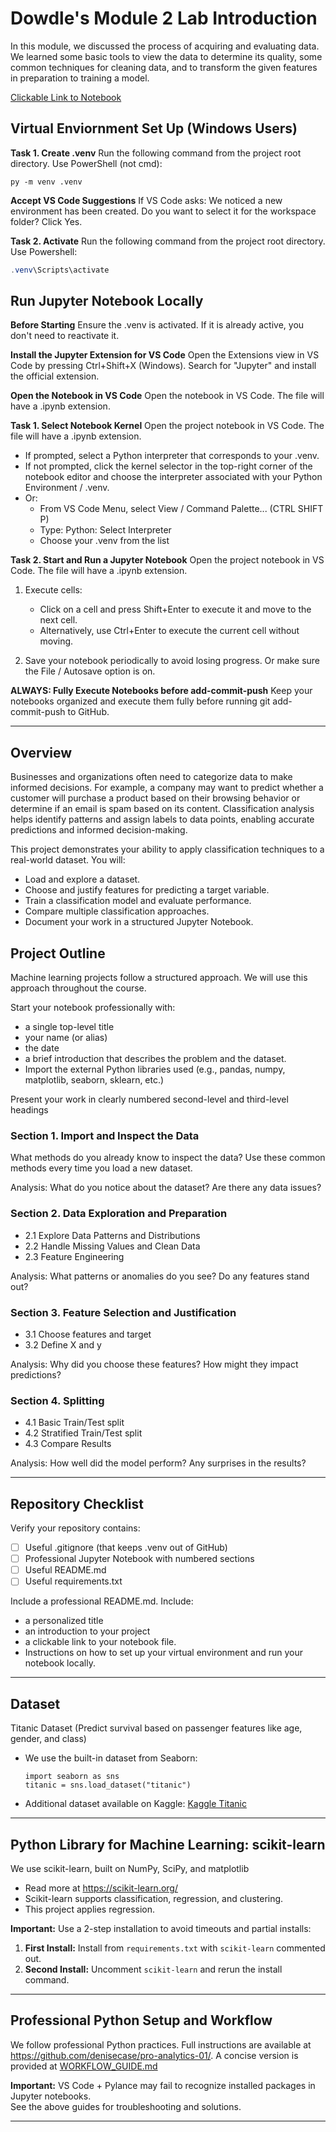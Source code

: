 # Dowdle's Module 2 Lab Introduction
In this module, we discussed the process of acquiring and evaluating data. We learned some basic tools to view the data to determine its quality, some common techniques for cleaning data, and to transform the given features in preparation to training a model. 

[Clickable Link to Notebook](https://github.com/Bdowdle4/applied-ml-dowdle/blob/main/lab02/ml02_dowdle.ipynb)

## Virtual Enviornment Set Up (Windows Users)
**Task 1. Create .venv** Run the following command from the project root directory. Use PowerShell (not cmd):

```shell
py -m venv .venv
```

**Accept VS Code Suggestions** If VS Code asks: We noticed a new environment has been created. 
Do you want to select it for the workspace folder? Click Yes. 

**Task 2. Activate** Run the following command from the project root directory. Use Powershell:

```powershell
.venv\Scripts\activate
```

## Run Jupyter Notebook Locally
**Before Starting** Ensure the .venv is activated. If it is already active, you don't need to reactivate it.

**Install the Jupyter Extension for VS Code** Open the Extensions view in VS Code by pressing Ctrl+Shift+X (Windows). Search for "Jupyter" and install the official extension.

**Open the Notebook in VS Code** Open the notebook in VS Code. The file will have a .ipynb extension.

**Task 1. Select Notebook Kernel** Open the project notebook in VS Code. The file will have a .ipynb extension.
- If prompted, select a Python interpreter that corresponds to your .venv.  
- If not prompted, click the kernel selector in the top-right corner of the notebook editor and choose the interpreter associated with your Python Environment / .venv.
- Or:
   - From VS Code Menu, select View / Command Palette... (CTRL SHIFT P)
   - Type: Python: Select Interpreter 
   - Choose your .venv from the list

**Task 2. Start and Run a Jupyter Notebook** Open the project notebook in VS Code. The file will have a .ipynb extension.

1. Execute cells:  
   - Click on a cell and press Shift+Enter to execute it and move to the next cell.  
   - Alternatively, use Ctrl+Enter to execute the current cell without moving.

2. Save your notebook periodically to avoid losing progress. Or make sure the File / Autosave option is on.

**ALWAYS: Fully Execute Notebooks before add-commit-push** Keep your notebooks organized and execute them fully before running git add-commit-push to GitHub.

---

## Overview
Businesses and organizations often need to categorize data to make informed decisions. For example, a company may want to predict whether a customer will purchase a product based on their browsing behavior or determine if an email is spam based on its content. Classification analysis helps identify patterns and assign labels to data points, enabling accurate predictions and informed decision-making.

This project demonstrates your ability to apply classification techniques to a real-world dataset. You will:
- Load and explore a dataset.
- Choose and justify features for predicting a target variable.
- Train a classification model and evaluate performance.
- Compare multiple classification approaches.
- Document your work in a structured Jupyter Notebook.

## Project Outline
Machine learning projects follow a structured approach.
We will use this approach throughout the course. 

Start your notebook professionally with:
- a single top-level title
- your name (or alias)
- the date
- a brief introduction that describes the problem and the dataset.
- Import the external Python libraries used (e.g., pandas, numpy, matplotlib, seaborn, sklearn, etc.)

Present your work in clearly numbered second-level and third-level headings

### Section 1. Import and Inspect the Data
What methods do you already know to inspect the data? Use these common methods every time you load a new dataset.

Analysis: What do you notice about the dataset? Are there any data issues?

### Section 2. Data Exploration and Preparation
- 2.1 Explore Data Patterns and Distributions
- 2.2 Handle Missing Values and Clean Data
- 2.3 Feature Engineering

Analysis: What patterns or anomalies do you see? Do any features stand out?

### Section 3. Feature Selection and Justification
- 3.1 Choose features and target
- 3.2 Define X and y

Analysis: Why did you choose these features? How might they impact predictions?

### Section 4. Splitting
- 4.1 Basic Train/Test split
- 4.2 Stratified Train/Test split
- 4.3 Compare Results

Analysis: How well did the model perform? Any surprises in the results?

---

## Repository Checklist

Verify your repository contains:

- [ ] Useful .gitignore (that keeps .venv out of GitHub)
- [ ] Professional Jupyter Notebook with numbered sections   
- [ ] Useful README.md
- [ ] Useful requirements.txt

Include a professional README.md. Include:
- a personalized title
- an introduction to your project
- a clickable link to your notebook file.
- Instructions on how to set up your virtual environment and run your notebook locally.

---

## Dataset 
Titanic Dataset (Predict survival based on passenger features like age, gender, and class)

- We use the built-in dataset from Seaborn:
   ```
   import seaborn as sns
   titanic = sns.load_dataset("titanic")
   ```
- Additional dataset available on Kaggle:
   [Kaggle Titanic](https://www.kaggle.com/datasets/akshaysehgal/titanic-data-for-data-preprocessing)

--- 

## Python Library for Machine Learning: scikit-learn
We use scikit-learn, built on NumPy, SciPy, and matplotlib
   - Read more at <https://scikit-learn.org/>
   - Scikit-learn supports classification, regression, and clustering.
   - This project applies regression.

**Important:** Use a 2-step installation to avoid timeouts and partial installs:  
1. **First Install:** Install from `requirements.txt` with `scikit-learn` commented out.  
2. **Second Install:** Uncomment `scikit-learn` and rerun the install command.

---

## Professional Python Setup and Workflow
We follow professional Python practices. 
Full instructions are available at <https://github.com/denisecase/pro-analytics-01/>. 
A concise version is provided at [WORKFLOW_GUIDE.md](./docs/WORKFLOW_GUIDE.md)

**Important:** VS Code + Pylance may fail to recognize installed packages in Jupyter notebooks.  
See the above guides for troubleshooting and solutions.  

---
